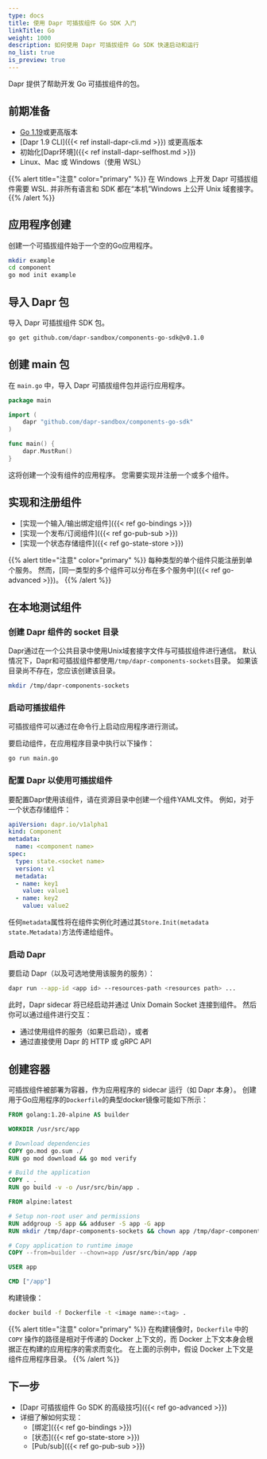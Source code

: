 ```yaml
---
type: docs
title: 使用 Dapr 可插拔组件 Go SDK 入门
linkTitle: Go
weight: 1000
description: 如何使用 Dapr 可插拔组件 Go SDK 快速启动和运行
no_list: true
is_preview: true
---
```


Dapr 提供了帮助开发 Go 可插拔组件的包。

## 前期准备

- [Go 1.19](https://go.dev/dl/)或更高版本
- [Dapr 1.9 CLI]({{< ref install-dapr-cli.md >}}) 或更高版本
- 初始化[Dapr环境]({{< ref install-dapr-selfhost.md >}})
- Linux、Mac 或 Windows（使用 WSL）

{{% alert title="注意" color="primary" %}}
在 Windows 上开发 Dapr 可插拔组件需要 WSL. 并非所有语言和 SDK 都在“本机”Windows 上公开 Unix 域套接字。
{{% /alert %}}

## 应用程序创建

创建一个可插拔组件始于一个空的Go应用程序。

```bash
mkdir example
cd component
go mod init example
```

## 导入 Dapr 包

导入 Dapr 可插拔组件 SDK 包。

```bash
go get github.com/dapr-sandbox/components-go-sdk@v0.1.0
```

## 创建 main 包

在 `main.go` 中，导入 Dapr 可插拔组件包并运行应用程序。

```go
package main

import (
	dapr "github.com/dapr-sandbox/components-go-sdk"
)

func main() {
	dapr.MustRun()
}
```

这将创建一个没有组件的应用程序。 您需要实现并注册一个或多个组件。

## 实现和注册组件

- [实现一个输入/输出绑定组件]({{< ref go-bindings >}})
- [实现一个发布/订阅组件]({{< ref go-pub-sub >}})
- [实现一个状态存储组件]({{< ref go-state-store >}})

{{% alert title="注意" color="primary" %}}
每种类型的单个组件只能注册到单个服务。 然而，[同一类型的多个组件可以分布在多个服务中]({{< ref go-advanced >}})。
{{% /alert %}}

## 在本地测试组件

### 创建 Dapr 组件的 socket 目录

Dapr通过在一个公共目录中使用Unix域套接字文件与可插拔组件进行通信。 默认情况下，Dapr和可插拔组件都使用`/tmp/dapr-components-sockets`目录。 如果该目录尚不存在，您应该创建该目录。

```bash
mkdir /tmp/dapr-components-sockets
```

### 启动可插拔组件

可插拔组件可以通过在命令行上启动应用程序进行测试。

要启动组件，在应用程序目录中执行以下操作：

```bash
go run main.go
```

### 配置 Dapr 以使用可插拔组件

要配置Dapr使用该组件，请在资源目录中创建一个组件YAML文件。 例如，对于一个状态存储组件：

```yaml
apiVersion: dapr.io/v1alpha1
kind: Component
metadata:
  name: <component name>
spec:
  type: state.<socket name>
  version: v1
  metadata:
  - name: key1
    value: value1
  - name: key2
    value: value2
```

任何`metadata`属性将在组件实例化时通过其`Store.Init(metadata state.Metadata)`方法传递给组件。

### 启动 Dapr

要启动 Dapr（以及可选地使用该服务的服务）：

```bash
dapr run --app-id <app id> --resources-path <resources path> ...
```

此时，Dapr sidecar 将已经启动并通过 Unix Domain Socket 连接到组件。 然后你可以通过组件进行交互：

- 通过使用组件的服务（如果已启动），或者
- 通过直接使用 Dapr 的 HTTP 或 gRPC API

## 创建容器

可插拔组件被部署为容器，作为应用程序的 sidecar 运行（如 Dapr 本身）。 创建用于Go应用程序的`Dockerfile`的典型docker镜像可能如下所示：

```dockerfile
FROM golang:1.20-alpine AS builder

WORKDIR /usr/src/app

# Download dependencies
COPY go.mod go.sum ./
RUN go mod download && go mod verify

# Build the application
COPY . .
RUN go build -v -o /usr/src/bin/app .

FROM alpine:latest

# Setup non-root user and permissions
RUN addgroup -S app && adduser -S app -G app
RUN mkdir /tmp/dapr-components-sockets && chown app /tmp/dapr-components-sockets

# Copy application to runtime image
COPY --from=builder --chown=app /usr/src/bin/app /app

USER app

CMD ["/app"]
```

构建镜像：

```bash
docker build -f Dockerfile -t <image name>:<tag> .
```

{{% alert title="注意" color="primary" %}}
在构建镜像时，`Dockerfile` 中的 `COPY` 操作的路径是相对于传递的 Docker 上下文的，而 Docker 上下文本身会根据正在构建的应用程序的需求而变化。 在上面的示例中，假设 Docker 上下文是组件应用程序目录。
{{% /alert %}}

## 下一步

- [Dapr 可插拔组件 Go SDK 的高级技巧]({{< ref go-advanced >}})
- 详细了解如何实现：
  - [绑定]({{< ref go-bindings >}})
  - [状态]({{< ref go-state-store >}})
  - [Pub/sub]({{< ref go-pub-sub >}})

